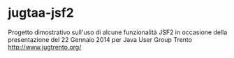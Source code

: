jugtaa-jsf2
===========

Progetto dimostrativo sull'uso di alcune funzionalità JSF2 in occasione della presentazione del 22 Gennaio 2014 per Java User Group Trento http://www.jugtrento.org/